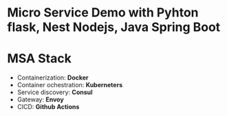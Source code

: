 # Micro Service Demo with Pyhton flask, Nest Nodejs, Java Spring Boot

# MSA Stack

* Containerization: **Docker**
* Container ochestration: **Kuberneters**
* Service discovery: **Consul**
* Gateway: **Envoy**
* CICD: **Github Actions**
 

